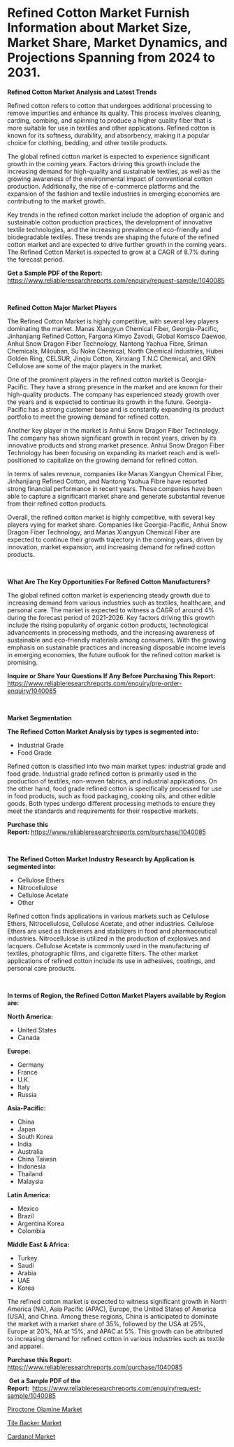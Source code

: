 <p><h1>Refined Cotton Market Furnish Information about Market Size, Market Share, Market Dynamics, and Projections Spanning from 2024 to 2031.</h1></p><p><strong>Refined Cotton Market Analysis and Latest Trends</strong></p>
<p><p>Refined cotton refers to cotton that undergoes additional processing to remove impurities and enhance its quality. This process involves cleaning, carding, combing, and spinning to produce a higher quality fiber that is more suitable for use in textiles and other applications. Refined cotton is known for its softness, durability, and absorbency, making it a popular choice for clothing, bedding, and other textile products.</p><p>The global refined cotton market is expected to experience significant growth in the coming years. Factors driving this growth include the increasing demand for high-quality and sustainable textiles, as well as the growing awareness of the environmental impact of conventional cotton production. Additionally, the rise of e-commerce platforms and the expansion of the fashion and textile industries in emerging economies are contributing to the market growth.</p><p>Key trends in the refined cotton market include the adoption of organic and sustainable cotton production practices, the development of innovative textile technologies, and the increasing prevalence of eco-friendly and biodegradable textiles. These trends are shaping the future of the refined cotton market and are expected to drive further growth in the coming years. The Refined Cotton Market is expected to grow at a CAGR of 8.7% during the forecast period.</p></p>
<p><strong>Get a Sample PDF of the Report:&nbsp;</strong> <a href="https://www.reliableresearchreports.com/enquiry/request-sample/1040085">https://www.reliableresearchreports.com/enquiry/request-sample/1040085</a></p>
<p>&nbsp;</p>
<p><strong>Refined Cotton Major Market Players</strong></p>
<p><p>The Refined Cotton Market is highly competitive, with several key players dominating the market. Manas Xiangyun Chemical Fiber, Georgia-Pacific, Jinhanjiang Refined Cotton, Fargona Kimyo Zavodi, Global Komsco Daewoo, Anhui Snow Dragon Fiber Technology, Nantong Yaohua Fibre, Sriman Chemicals, Milouban, Su Noke Chemical, North Chemical Industries, Hubei Golden Ring, CELSUR, Jinqiu Cotton, Xinxiang T.N.C Chemical, and GRN Cellulose are some of the major players in the market.</p><p>One of the prominent players in the refined cotton market is Georgia-Pacific. They have a strong presence in the market and are known for their high-quality products. The company has experienced steady growth over the years and is expected to continue its growth in the future. Georgia-Pacific has a strong customer base and is constantly expanding its product portfolio to meet the growing demand for refined cotton.</p><p>Another key player in the market is Anhui Snow Dragon Fiber Technology. The company has shown significant growth in recent years, driven by its innovative products and strong market presence. Anhui Snow Dragon Fiber Technology has been focusing on expanding its market reach and is well-positioned to capitalize on the growing demand for refined cotton.</p><p>In terms of sales revenue, companies like Manas Xiangyun Chemical Fiber, Jinhanjiang Refined Cotton, and Nantong Yaohua Fibre have reported strong financial performance in recent years. These companies have been able to capture a significant market share and generate substantial revenue from their refined cotton products.</p><p>Overall, the refined cotton market is highly competitive, with several key players vying for market share. Companies like Georgia-Pacific, Anhui Snow Dragon Fiber Technology, and Manas Xiangyun Chemical Fiber are expected to continue their growth trajectory in the coming years, driven by innovation, market expansion, and increasing demand for refined cotton products.</p></p>
<p>&nbsp;</p>
<p><strong>What Are The Key Opportunities For Refined Cotton Manufacturers?</strong></p>
<p><p>The global refined cotton market is experiencing steady growth due to increasing demand from various industries such as textiles, healthcare, and personal care. The market is expected to witness a CAGR of around 4% during the forecast period of 2021-2026. Key factors driving this growth include the rising popularity of organic cotton products, technological advancements in processing methods, and the increasing awareness of sustainable and eco-friendly materials among consumers. With the growing emphasis on sustainable practices and increasing disposable income levels in emerging economies, the future outlook for the refined cotton market is promising.</p></p>
<p><strong>Inquire or Share Your Questions If Any Before Purchasing This Report:</strong> <a href="https://www.reliableresearchreports.com/enquiry/pre-order-enquiry/1040085">https://www.reliableresearchreports.com/enquiry/pre-order-enquiry/1040085</a></p>
<p>&nbsp;</p>
<p><strong>Market Segmentation</strong></p>
<p><strong>The Refined Cotton Market Analysis by types is segmented into:</strong></p>
<p><ul><li>Industrial Grade</li><li>Food Grade</li></ul></p>
<p><p>Refined cotton is classified into two main market types: industrial grade and food grade. Industrial grade refined cotton is primarily used in the production of textiles, non-woven fabrics, and industrial applications. On the other hand, food grade refined cotton is specifically processed for use in food products, such as food packaging, cooking oils, and other edible goods. Both types undergo different processing methods to ensure they meet the standards and requirements for their respective markets.</p></p>
<p><strong>Purchase this Report:&nbsp;</strong><a href="https://www.reliableresearchreports.com/purchase/1040085">https://www.reliableresearchreports.com/purchase/1040085</a></p>
<p>&nbsp;</p>
<p><strong>The Refined Cotton Market Industry Research by Application is segmented into:</strong></p>
<p><ul><li>Cellulose Ethers</li><li>Nitrocellulose</li><li>Cellulose Acetate</li><li>Other</li></ul></p>
<p><p>Refined cotton finds applications in various markets such as Cellulose Ethers, Nitrocellulose, Cellulose Acetate, and other industries. Cellulose Ethers are used as thickeners and stabilizers in food and pharmaceutical industries. Nitrocellulose is utilized in the production of explosives and lacquers. Cellulose Acetate is commonly used in the manufacturing of textiles, photographic films, and cigarette filters. The other market applications of refined cotton include its use in adhesives, coatings, and personal care products.</p></p>
<p>&nbsp;</p>
<p><strong>In terms of Region, the Refined Cotton Market Players available by Region are:</strong></p>
<p>
    <p> <strong> North America: </strong>
        <ul>
            <li>United States</li>
            <li>Canada</li>
        </ul>
        </p> 
    <p> <strong> Europe: </strong>
        <ul>
            <li>Germany</li>
            <li>France</li>
            <li>U.K.</li>
            <li>Italy</li>
            <li>Russia</li>
        </ul>
        </p> 
    <p> <strong> Asia-Pacific: </strong>
        <ul>
            <li>China</li>
            <li>Japan</li>
            <li>South Korea</li>
            <li>India</li>
            <li>Australia</li>
            <li>China Taiwan</li>
            <li>Indonesia</li>
            <li>Thailand</li>
            <li>Malaysia</li>
        </ul>
        </p> 
    <p> <strong> Latin America: </strong>
        <ul>
            <li>Mexico</li>
            <li>Brazil</li>
            <li>Argentina Korea</li>
            <li>Colombia</li>
        </ul>
        </p> 
    <p> <strong> Middle East & Africa: </strong>
        <ul>
            <li>Turkey</li>
            <li>Saudi</li>
            <li>Arabia</li>
            <li>UAE</li>
            <li>Korea</li>
        </ul>
    </p>
    </p>
<p><p>The refined cotton market is expected to witness significant growth in North America (NA), Asia Pacific (APAC), Europe, the United States of America (USA), and China. Among these regions, China is anticipated to dominate the market with a market share of 35%, followed by the USA at 25%, Europe at 20%, NA at 15%, and APAC at 5%. This growth can be attributed to increasing demand for refined cotton in various industries such as textile and apparel.</p></p>
<p><strong>Purchase this Report: </strong><a href="https://www.reliableresearchreports.com/purchase/1040085">https://www.reliableresearchreports.com/purchase/1040085</a></p>
<p>&nbsp;<strong>Get a Sample PDF of the Report:&nbsp;&nbsp;</strong><a href="https://www.reliableresearchreports.com/enquiry/request-sample/1040085">https://www.reliableresearchreports.com/enquiry/request-sample/1040085</a></p>
<p><strong></strong></p>
<p><p><a href="https://github.com/Angelnienowdseej3e45z3p8c/Market-Research-Report-List-1/blob/main/piroctone-olamine-market.md">Piroctone Olamine Market</a></p><p><a href="https://github.com/eeaveuhhh/Market-Research-Report-List-1/blob/main/tile-backer-market.md">Tile Backer Market</a></p><p><a href="https://github.com/brentleyjimmiealvaradoz4l1rea/Market-Research-Report-List-1/blob/main/cardanol-market.md">Cardanol Market</a></p></p>